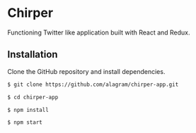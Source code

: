 # Chirper
Functioning Twitter like application built with React and Redux.

## Installation
Clone the GitHub repository and install dependencies.
```bash
$ git clone https://github.com/alagram/chirper-app.git

$ cd chirper-app

$ npm install

$ npm start
```
